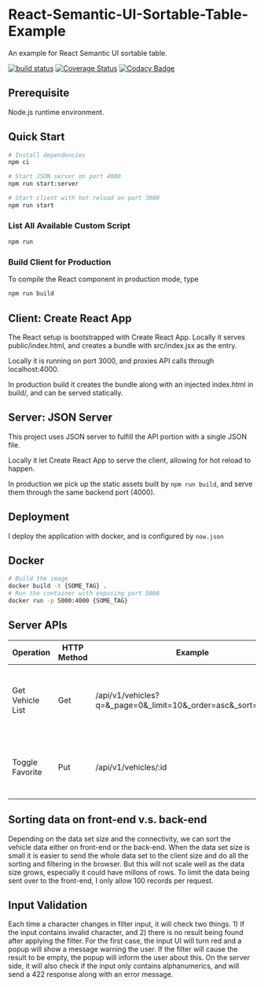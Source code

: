 # React-Semantic-UI-Sortable-Table-Example
An example for React Semantic UI sortable table.

[![build status](https://img.shields.io/travis/gges5110/React-Semantic-UI-Sortable-Table-Example/master.svg)](https://travis-ci.org/gges5110/React-Semantic-UI-Sortable-Table-Example)
[![Coverage Status](https://coveralls.io/repos/github/gges5110/React-Semantic-UI-Sortable-Table-Example/badge.svg?branch=master&service=github)](https://coveralls.io/github/gges5110/React-Semantic-UI-Sortable-Table-Example?branch=master)
[![Codacy Badge](https://api.codacy.com/project/badge/Grade/a5f2bc2a9a8944549c95a17de5d863e9)](https://www.codacy.com/app/gges5110/React-Semantic-UI-Sortable-Table-Example?utm_source=github.com&amp;utm_medium=referral&amp;utm_content=gges5110/React-Semantic-UI-Sortable-Table-Example&amp;utm_campaign=Badge_Grade)

## Prerequisite
Node.js runtime environment.

## Quick Start
```bash
# Install dependencies
npm ci

# Start JSON server on port 4000
npm run start:server

# Start client with hot reload on port 3000
npm run start
```

### List All Available Custom Script
```bash
npm run
```

### Build Client for Production
To compile the React component in production mode, type
```bash
npm run build
```

## Client: Create React App
The React setup is bootstrapped with Create React App. Locally it serves public/index.html, and creates a bundle with src/index.jsx as the entry.

Locally it is running on port 3000, and proxies API calls through localhost:4000.

In production build it creates the bundle along with an injected index.html in build/, and can be served statically.

## Server: JSON Server
This project uses JSON server to fulfill the API portion with a single JSON file.

Locally it let Create React App to serve the client, allowing for hot reload to happen.

In production we pick up the static assets built by `npm run build`, and serve them through the same backend port (4000).

## Deployment
I deploy the application with docker, and is configured by `now.json`

## Docker
```bash
# Build the image
docker build -t {SOME_TAG} .
# Run the container with exposing port 5000
docker run -p 5000:4000 {SOME_TAG}
```


## Server APIs

| Operation         | HTTP Method   | Example           | Remarks       |
| ----------------- | ------------- | ----------------- | ------------- |
| Get Vehicle List  | Get           | /api/v1/vehicles?q=&_page=0&_limit=10&_order=asc&_sort=package  | Available query params: q, _offset, _limit, _order, _sort. |
| Toggle Favorite   | Put           | /api/v1/vehicles/:id | Requires to send the JSON formatted vehicle in the body.  |

## Sorting data on front-end v.s. back-end
Depending on the data set size and the connectivity, we can sort the vehicle data either on front-end or the back-end. When the data set size is small it is easier to send the whole data set to the client size and do all the sorting and filtering in the browser. But this will not scale well as the data size grows, especially it could have millons of rows. To limit the data being sent over to the front-end, I only allow 100 records per request.

## Input Validation
Each time a character changes in filter input, it will check two things. 1) If the input contains invalid character, and 2) there is no result being found after applying the filter. For the first case, the input UI will turn red and a popup will show a message warning the user. If the filter will cause the result to be empty, the popup will inform the user about this. On the server side, it will also check if the input only contains alphanumerics, and will send a 422 response along with an error message.

